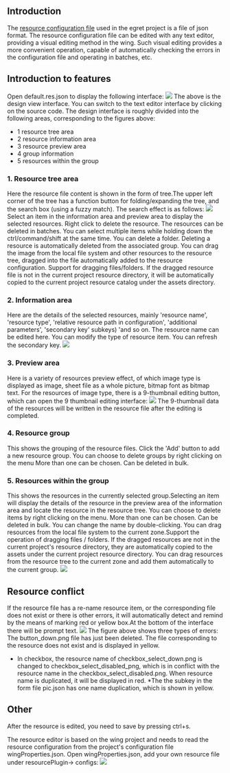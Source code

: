 
## Introduction
The [resource configuration file](../../../extension/RES/loadConfig/README.md) used in the egret project is a file of json format. The resource configuration file can be edited with any text editor, providing a visual editing method in the wing. Such visual editing provides a more convenient operation, capable of automatically checking the errors in the configuration file and operating in batches, etc.

## Introduction to features
Open default.res.json to display the following interface:
![](573aff051fd8b.png)
The above is the design view interface. You can switch to the text editor interface by clicking on the source code.
The design interface is roughly divided into the following areas, corresponding to the figures above:
* 1 resource tree area
* 2 resource information area
* 3 resource preview area
* 4 group information
* 5 resources within the group

### **1. Resource tree area**
Here the resource file content is shown in the form of tree.The upper left corner of the tree has a function button for folding/expanding the tree, and the search box (using a fuzzy match). The search effect is as follows:
![](573aff052f86f.png)
Select an item in the information area and preview area to display the selected resources.
Right click to delete the resource.
The resources can be deleted in batches. You can select multiple items while holding down the ctrl/command/shift at the same time. 
You can delete a folder.
Deleting a resource is automatically deleted from the associated group.
You can drag the image from the local file system and other resources to the resource tree, dragged into the file automatically added to the resource configuration.
Support for dragging files/folders.
If the dragged resource file is not in the current project resource directory, it will be automatically copied to the current project resource catalog under the assets directory.
### **2. Information area**
Here are the details of the selected resources, mainly 'resource name', 'resource type', 'relative resource path in configuration', 'additional parameters', 'secondary key' subkeys) 'and so on.
The resource name can be edited here.
You can modify the type of resource item.
You can refresh the secondary key.
![](573aff053f842.png)

### **3. Preview area**
Here is a variety of resources preview effect, of which image type is displayed as image, sheet file as a whole picture, bitmap font as  bitmap text.
For the resources of image type, there is a 9-thumbnail editing button, which can open the 9 thumbnail editing interface:
![](573aff0550dae.png)
The 9-thumbnail data of the resources will be written in the resource file after the editing is completed.
### **4. Resource group**
This shows the grouping of the resource files.
Click the 'Add' button to add a new resource group.
You can choose to delete groups by right clicking on the menu
More than one can be chosen.
Can be deleted in bulk.
### **5. Resources within the group**
This shows the resources in the currently selected group.Selecting an item will display the details of the resource in the preview area of the information area and locate the resource in the resource tree.
You can choose to delete items by right clicking on the menu.
More than one can be chosen.
Can be deleted in bulk.
You can change the name by double-clicking.
You can drag resources from the local file system to the current zone.Support the operation of dragging files / folders.
If the dragged resources are not in the current project's resource directory, they are automatically copied to the assets under the current project resource directory.
You can drag resources from the resource tree to the current zone and add them automatically to the current group.
![](573aff04e00c9.gif)

## Resource conflict
If the resource file has a re-name resource item, or the corresponding file does not exist or there is other errors, it will automatically detect and remind by the means of marking red or yellow box.At the bottom of the interface there will be prompt text.
![](573aff0564a44.png)
The figure above shows three types of errors:
The button_down.png file has just been deleted. The file corresponding to the resource does not exist and is displayed in yellow.
* In checkbox, the resource name of checkbox_select_down.png is changed to checkbox_select_disabled_png, which is in conflict with the resource name in the checkbox_select_disabled.png. When resource name is duplicated, it will be displayed in red.
*The the subkey in the form file pic.json has one name duplication, which is shown in yellow.

## Other
After the resource is edited, you need to save by pressing ctrl+s.

The resource editor is based on the wing project and needs to read the resource configuration from the project's configuration file wingProperties.json. Open wingProperties.json, add your own resource file under resourcePlugin-> configs:
![](573aff0506c43.png)

